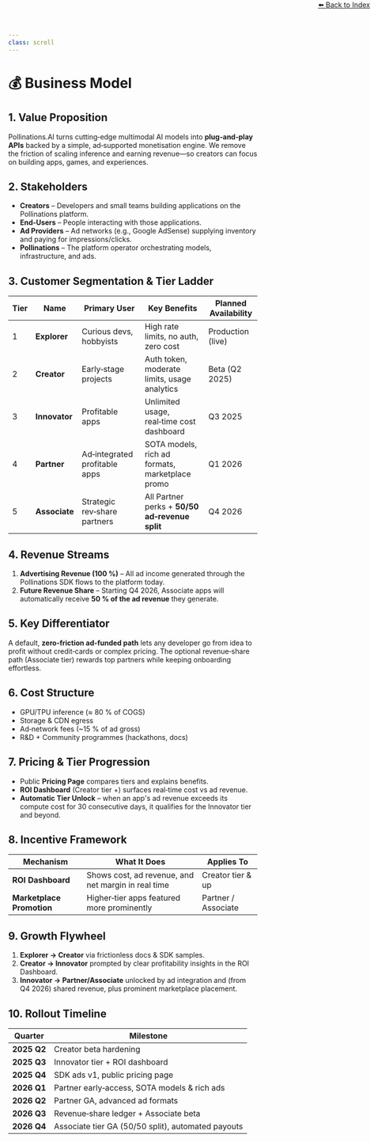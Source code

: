 ```yaml
---
class: scroll
---
```

<div style="text-align: right; position: absolute; top: 0; right: 0;">
<a href="/10">⬅️ Back to Index</a>
</div>

# 💰 **Business Model**

## 1. Value Proposition

Pollinations.AI turns cutting‑edge multimodal AI models into **plug‑and‑play APIs** backed by a simple, ad‑supported monetisation engine. We remove the friction of scaling inference and earning revenue—so creators can focus on building apps, games, and experiences.

## 2. Stakeholders

* **Creators** – Developers and small teams building applications on the Pollinations platform.
* **End‑Users** – People interacting with those applications.
* **Ad Providers** – Ad networks (e.g., Google AdSense) supplying inventory and paying for impressions/clicks.
* **Pollinations** – The platform operator orchestrating models, infrastructure, and ads.

## 3. Customer Segmentation & Tier Ladder

| Tier | Name          | Primary User                  | Key Benefits                                    | Planned Availability |
| ---- | ------------- | ----------------------------- | ----------------------------------------------- | -------------------- |
| 1    | **Explorer**  | Curious devs, hobbyists       | High rate limits, no auth, zero cost            | Production (live)    |
| 2    | **Creator**   | Early‑stage projects          | Auth token, moderate limits, usage analytics    | Beta (Q2 2025)       |
| 3    | **Innovator** | Profitable apps               | Unlimited usage, real‑time cost dashboard       | Q3 2025              |
| 4    | **Partner**   | Ad‑integrated profitable apps | SOTA models, rich ad formats, marketplace promo | Q1 2026              |
| 5    | **Associate** | Strategic rev‑share partners  | All Partner perks + **50/50 ad‑revenue split**  | Q4 2026              |

## 4. Revenue Streams

1. **Advertising Revenue (100 %)** – All ad income generated through the Pollinations SDK flows to the platform today.
2. **Future Revenue Share** – Starting Q4 2026, Associate apps will automatically receive **50 % of the ad revenue** they generate.

## 5. Key Differentiator

A default, **zero‑friction ad‑funded path** lets any developer go from idea to profit without credit‑cards or complex pricing. The optional revenue‑share path (Associate tier) rewards top partners while keeping onboarding effortless.

## 6. Cost Structure

* GPU/TPU inference (≈ 80 % of COGS)
* Storage & CDN egress
* Ad‑network fees (\~15 % of ad gross)
* R&D + Community programmes (hackathons, docs)

## 7. Pricing & Tier Progression

* Public **Pricing Page** compares tiers and explains benefits.
* **ROI Dashboard** (Creator tier +) surfaces real‑time cost vs ad revenue.
* **Automatic Tier Unlock** – when an app's ad revenue exceeds its compute cost for 30 consecutive days, it qualifies for the Innovator tier and beyond.

## 8. Incentive Framework

| Mechanism                 | What It Does                                        | Applies To          |
| ------------------------- | --------------------------------------------------- | ------------------- |
| **ROI Dashboard**         | Shows cost, ad revenue, and net margin in real time | Creator tier & up   |
| **Marketplace Promotion** | Higher‑tier apps featured more prominently          | Partner / Associate |

## 9. Growth Flywheel

1. **Explorer → Creator** via frictionless docs & SDK samples.
2. **Creator → Innovator** prompted by clear profitability insights in the ROI Dashboard.
3. **Innovator → Partner/Associate** unlocked by ad integration and (from Q4 2026) shared revenue, plus prominent marketplace placement.

## 10. Rollout Timeline

| Quarter     | Milestone                                          |
| ----------- | -------------------------------------------------- |
| **2025 Q2** | Creator beta hardening                             |
| **2025 Q3** | Innovator tier + ROI dashboard                     |
| **2025 Q4** | SDK ads v1, public pricing page                    |
| **2026 Q1** | Partner early‑access, SOTA models & rich ads       |
| **2026 Q2** | Partner GA, advanced ad formats                    |
| **2026 Q3** | Revenue‑share ledger + Associate beta              |
| **2026 Q4** | Associate tier GA (50/50 split), automated payouts |

